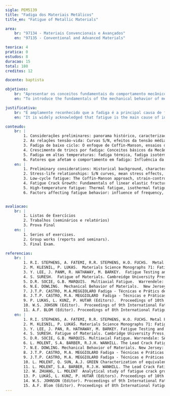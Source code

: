 ```yaml
---
sigla: PEM5139
title: "Fadiga dos Materiais Metálicos"
title_en: "Fatigue of Metallic Materials"

area:
    br: "97134 - Materiais Convencionais e Avançados"
    en: "97135 - Conventional and Advanced Materials"

teorica: 4
pratica: 0
estudos: 8
duracao: 15
total: 180
creditos: 12

docente: baptista

objetivos:
    br: "Apresentar os conceitos fundamentais do comportamento mecânico de materiais metálicos sujeitos a carregamentos cíclicos. Desenvolver os métodos analíticos de projeto e previsão de vida em fadiga. Discutir os avanços recentes nesta área do conhecimento propiciados pelos aperfeiçoamentos dos métodos de ensaio, análise de dados e modelagem, bem como pelas tecnologias de processamento de materiais."
    en: "To introduce the fundamentals of the mechanical behavior of metallic materials subjected to cyclic loadings. To develop analytical methods of fatigue design and life prediction. To discuss the recent advances in this field related to testing methodologies, data analysis and modeling, as well as materials processing technologies."

justificativa:
    br: "É amplamente reconhecido que a fadiga é a principal causa de falha de componentes em serviço. Portanto, é importante para o cientista e engenheiro de materiais entender como o dando por fadiga evolui sob  condições específicas de carregamento cíclico, culminando com a falha estrutural. A despeito de ter sido um dos principais temas de pesquisa em materiais no último século, o estudo da fadiga dos metais e ligas não perdeu sua importância; ao contrário, tem despertado interesse crescente devido aos novos problemas a serem analisados com o desenvolvimento dos materiais e com as melhorias das técnicas experimentais e da capacidade computacional."
    en: "It is widely acknowledged that fatigue is the main cause of in-service failure of components and structures. Therefore, it is very important to the materials scientists and engineers to understand the process of damage evolution under specific loading conditions, until the final failure. Despite having been one of the main research subjects of materials science during the last century, the research in metal fatigue has not diminished in importance; instead is increasingly attracting attention due to the challenges introduced by the use of new alloys, experimental techniques and increased computational capacity."

conteudo:
    br: | 
        1. Considerações preliminares: panorama histórico, caracterização das solicitações cíclicas, carregamentos cíclicos e comportamento mecânico, deformação plástica cíclica, nucleação e propagação da trinca, aspectos macroscópicos e microscópicos da fadiga, equipamentos e corpos-de prova para ensaios de fadiga, critérios de projeto em fadiga.
        2. As relações tensão-vida: Curvas S/N, efeitos da tensão média, aspectos estatísticos, dano em fadiga, métodos de contagem de ciclos, fadiga de ultra-alto ciclo, fatores que afetam as curvas S/N, tensões multiaxiais.
        3. Fadiga de baixo ciclo: O enfoque de Coffin-Manson, ensaios de fadiga controlados pela deformação, propriedades mecânicas cíclics dos materiais, laços de histerese e variáveis de endurecimento internas, efeito da assimetria do cilco, carregamentos multiaxiais, estimativa de vida de componentes estruturais.
        4. Crescimento de trincs por fadiga: Conceitos básicos da Mecânica da Fratura Elástica Linear, zona plástica monotônica e cíclica, curvas da/dN-&#916;K, efeitos da razão de tensão R, o conceito de fechamento da trinca de Elber, métodos de medida do fechamento, modelagem biparamétrica. O Enfoque Unificado de Sadananda e Vasudevan, métodos preditivos da propagação de trincas por fadiga, carregamentos de amplitude variável e o efeito de sobrecargas.
        5. Fadiga em altas temperaturas: fadiga térmica, fadiga isotérmica, fadiga termo-mecânica em fase e fora de fase, interação fadiga-fluência: ensaios controlados pela deformação com tempos de parada, efeitos metalúrgicos: endurecimento por deformação dinâmica.
        6. Fatores que afetam o comportamento em fadiga: Influência da frequência e acabamento superficial, efeitos ambientais, efeitos de entalhe, tensões residuais e resistência à fadiga, relaxação de tensões residuais, influência da microestrutura no comporamento dem fadiga de aços, ligas de alumínio e ligs de titânio, fadiga de materiais soldados, fadiga de materiais com grãos ultra-finos e nanocristalinos.
    en: |
        1. Preliminary considerations: Historical background, characterization of cyclic loadings, mechanical behavior, cyclic plastic deformation, crack nucleation and propagation, macroscopic and microscopic aspects of fatigue, specimens and testing machines, fatigue design criteria.
        2. Stress-life relationships: S/N curves, mean stress effects, statistical aspects, fatigue damage, cycle counting methods, very-high cycle fatigue, factors affecting S/N curves, multiaxial stresses.
        3. Low-cycle fatigue: The Coffin-Manson approach, strain-controlled fatigue tests, cyclic mechanical properties of materials, hysteresis loops and internal hardening variables, effect of cycle asymmetry, multiaxial loading, life estimation of structural components.
        4. Fatigue Crack Growth: Fundamentals of linear elastic fracture mechanics, monotonic and cyclic plastic zones, da/dN-ΔK curves, stress ratio (R) effects, Elber’s concept of crack closure, methods for closure measurement, two-parameter models of fatigue crack propagation. The Unified Approach, predictive methods, variable amplitude loadings (load spectra), overload effects.
        5. High-temperature fatigue: Thermal fatigue, isothermal fatigue, in-phase and out-of-phase thermo-mechanical fatigue, creep-fatigue interaction: high-temperature strain-controlled tests with dwell-time, metallurgical effects: dynamic strain hardening.
        6. Factors affecting fatigue behavior: influence of frequency, surface finishing, environment, notch effects, residual stresses, stress relaxation. Influence of microstructure on fatigue behavior of steels, aluminum alloys and titanium alloys. Fatigue of welds. Fatigue of ultra-fine grained and nano-crystalline materials. 


avaliacao:
    br: | 
        1. Listas de Exercícios
        2. Trabalhos (seminários e relatórios)
        3. Prova Final
    en: | 
        1. Series of exercises.
        2. Group works (reports and seminars).
        3. Final Exam.

referencias:
    br: |
        1. R.I. STEPHENS, A. FATEMI, R.R. STEPHENS, H.O. FUCHS.  Metal Fatigue in Engineering. New York> John Wiley. Second Edition, 2001, 472p.
        2. M. KLESNIL, P. LUKAS.  Materials Science Monographs 71: Fatigue of Metallic Materials. Amsterdam: Elsevier. Second Edition, 1992, 270p.
        3. Y. LEE, J. PANM, R. HATHAWAY, M. BARKEY.  Fatigue Testing and Analysis: Theory and Practice. Amsterdam: Elsevier, 2005, 402p.
        4. S. SURESH.  Fatigue of Materials. Cambreidge University Press, Second Edition, 2001,, 679p.
        5. D.R. SOCIE, G.B. MARQUIS.  Multiaxial Fatigue.  Warrendele: SAE iNTERNATIONAL, 2000. 484P.
        6. N.E. DOWLING.  Mechanical Behavior of Materials.  New Jersey: Prentice Hall. Third Edition, 2006, 936p.
        7. J.T.P. CASTRO, M.A.MEGGIOLARO Fadiga - Técnicas e Prátics de Dimensionamento Estrutural sob Cargas Reais de Serviço: Vol I - Iniciação de Trincas (Portuguese Edition). Createspace Books, 2009, 494p.
        8. J.T.P. CASTRO, M.A. MEGGIOLARO  Fadiga - Técnicas e Práticas de Dimesionamento Estrutural sob Cargas Reais de Serviço: Vol. II - Propagação de Trincas, Efeitos Térmico e Estocásticos (Portuguese Edition). Createspace Books, 2009, 578p.
        9. P. LUKAS, L. KUNZ, P. HUTAR (Editors).  Proceedings of 10th  International Fatigue Congress.  Prague, Czech Republic.  Published in: Procedia Engineering, Elsevier, 2010.
        10. W.S. JOHSON (Editor).  Proceedings of 9th International Fatigue Congress. Atlanta, United States, Published in cd-rom by Elsevier, 2006.
        11. A.F. BLOM (Editor). Proceedings of 8th International Fatigue Congress. Stockholm. Sweden. Published by EMAS Books, vols. 1-5, 2002.
    en: | 
        1. R.I. STEPHENS, A. FATEMI, R.R. STEPHENS, H.O. FUCHS. Metal Fatigue in Engineering. New York: John Wiley. Second Edition, 2001, 472p.
        2. M. KLESNIL, P. LUKÁŠ. Materials Science Monographs 71: Fatigue of Metallic Materials. Amsterdam: Elsevier. Second Edition, 1992, 270p.
        3. Y. LEE, J. PAN, R. HATHAWAY, M. BARKEY. Fatigue Testing and Analysis: Theory and Practice. Amserdam: Elsevier, 2005, 402p.
        4. S. SURESH. Fatigue of Materials. Cambridge University Press, Second Edition, 2001, 679p.
        5. D.R. SOCIE, G.B. MARQUIS. Multiaxial Fatigue. Warrendale: SAE International, 2000, 484p. 
        6. L. MOLENT, S.A. BARBER, R.J.H. WANHILL. The Lead Crack Fatigue Lifing Framework. DSTO-RR-0353, Defence Science and Technology Organisation (Austrália), 2010, 58p.
        7. N.E. DOWLING. Mechanical Behavior of Materials. New Jersey: Prentice Hall. Third Edition, 2006, 936p.
        8. J.T.P. CASTRO, M.A. MEGGIOLARO Fadiga - Técnicas e Práticas de Dimensionamento Estrutural sob Cargas Reais de Serviço: Vol. I – Iniciação de Trincas (Portuguese Edition). Createspace Books, 2009, 494p.
        9. J.T.P. CASTRO, M.A. MEGGIOLARO Fadiga - Técnicas e Práticas de Dimensionamento Estrutural sob Cargas Reais de Serviço: Vol. II – Propagação de Trincas, Efeitos Térmicos e Estocásticos (Portuguese Edition). reatespace Books, 2009, 578p.
        10. L. MOLENT, Q. SUN, A.J. GREEN Characterization of equivalent initial flaw sizes in 7050 aluminum alloy. Fatigue and Fracture of Engineering Materials and Structures, Blackwell Publishing, 2006, 22p.
        11. L. MOLENT, S.A. BARBER, R.J.H. WANHILL. The Lead Crack Fatigue Lifing Framework. International Journal of Fatigue, v.33, p.323-331, 2011.
        12. W. ZHUANG, L. MOLENT  Analytical study of fatigue crack growth in AA7050 notched specimens under spectrum loading. Engineering Fracture Mechanics, v.77, p.1884-1895, 2010,
        13. P. LUKÁŠ, L. KUNZ, P. HUTAŘ (Editors). Proceedings of 10th International Fatigue Congress. Prague, Czech Republic. Published in: Procedia Engineering, Elsevier, 2010.
        14. W.S. JOHNSON (Editor). Proceedings of 9th International Fatigue Congress. Atlanta, United States. Published in cd-rom by Elsevier, 2006.
        15. A.F. Blom (Editor). Proceedings of 8th International Fatigue Congress. Stockholm, Sweden. Published by EMAS Books, vols. 1-5, 2002.
---
```

